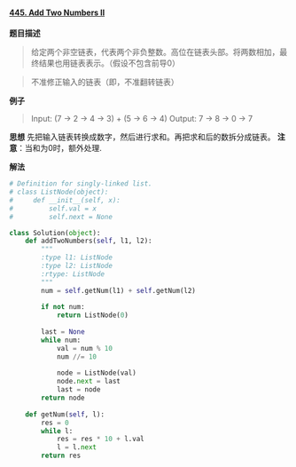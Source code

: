 #### [445. Add Two Numbers II](https://leetcode.com/problems/add-two-numbers-ii/)
**题目描述**
> 给定两个非空链表，代表两个非负整数。高位在链表头部。将两数相加，最终结果也用链表表示。（假设不包含前导0）

> 不准修正输入的链表（即，不准翻转链表）

**例子**
> Input: (7 -> 2 -> 4 -> 3) + (5 -> 6 -> 4)
Output: 7 -> 8 -> 0 -> 7

**思想**
先把输入链表转换成数字，然后进行求和。再把求和后的数拆分成链表。
**注意**：当和为0时，额外处理.

**解法**
```python
# Definition for singly-linked list.
# class ListNode(object):
#     def __init__(self, x):
#         self.val = x
#         self.next = None

class Solution(object):
    def addTwoNumbers(self, l1, l2):
        """
        :type l1: ListNode
        :type l2: ListNode
        :rtype: ListNode
        """
        num = self.getNum(l1) + self.getNum(l2)
        
        if not num:
            return ListNode(0)
        
        last = None
        while num:
            val = num % 10
            num //= 10
            
            node = ListNode(val)
            node.next = last
            last = node
        return node
        
    def getNum(self, l):
        res = 0
        while l:
            res = res * 10 + l.val
            l = l.next
        return res
```